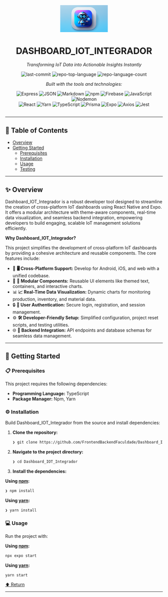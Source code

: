 <div id="top">

<!-- HEADER STYLE: CLASSIC -->
<div align="center">

<img src="dashboard_iot_integrador.png" width="30%" style="position: relative; top: 0; right: 0;" alt="Project Logo"/>

# DASHBOARD_IOT_INTEGRADOR

<em>Transforming IoT Data into Actionable Insights Instantly</em>

<!-- BADGES -->
<img src="https://img.shields.io/github/last-commit/FrontendBackendFaculdade/Dashboard_IOT_Integrador?style=flat&logo=git&logoColor=white&color=0080ff" alt="last-commit">
<img src="https://img.shields.io/github/languages/top/FrontendBackendFaculdade/Dashboard_IOT_Integrador?style=flat&color=0080ff" alt="repo-top-language">
<img src="https://img.shields.io/github/languages/count/FrontendBackendFaculdade/Dashboard_IOT_Integrador?style=flat&color=0080ff" alt="repo-language-count">

<em>Built with the tools and technologies:</em>

<img src="https://img.shields.io/badge/Express-000000.svg?style=flat&logo=Express&logoColor=white" alt="Express">
<img src="https://img.shields.io/badge/JSON-000000.svg?style=flat&logo=JSON&logoColor=white" alt="JSON">
<img src="https://img.shields.io/badge/Markdown-000000.svg?style=flat&logo=Markdown&logoColor=white" alt="Markdown">
<img src="https://img.shields.io/badge/npm-CB3837.svg?style=flat&logo=npm&logoColor=white" alt="npm">
<img src="https://img.shields.io/badge/Firebase-DD2C00.svg?style=flat&logo=Firebase&logoColor=white" alt="Firebase">
<img src="https://img.shields.io/badge/JavaScript-F7DF1E.svg?style=flat&logo=JavaScript&logoColor=black" alt="JavaScript">
<img src="https://img.shields.io/badge/Nodemon-76D04B.svg?style=flat&logo=Nodemon&logoColor=white" alt="Nodemon">
<br>
<img src="https://img.shields.io/badge/React-61DAFB.svg?style=flat&logo=React&logoColor=black" alt="React">
<img src="https://img.shields.io/badge/Yarn-2C8EBB.svg?style=flat&logo=Yarn&logoColor=white" alt="Yarn">
<img src="https://img.shields.io/badge/TypeScript-3178C6.svg?style=flat&logo=TypeScript&logoColor=white" alt="TypeScript">
<img src="https://img.shields.io/badge/Prisma-2D3748.svg?style=flat&logo=Prisma&logoColor=white" alt="Prisma">
<img src="https://img.shields.io/badge/Expo-000020.svg?style=flat&logo=Expo&logoColor=white" alt="Expo">
<img src="https://img.shields.io/badge/Axios-5A29E4.svg?style=flat&logo=Axios&logoColor=white" alt="Axios">
<img src="https://img.shields.io/badge/Jest-C21325.svg?style=flat&logo=Jest&logoColor=white" alt="Jest">

</div>
<br>

---

## 📄 Table of Contents

- [Overview](#-overview)
- [Getting Started](#-getting-started)
    - [Prerequisites](#-prerequisites)
    - [Installation](#-installation)
    - [Usage](#-usage)
    - [Testing](#-testing)

---

## ✨ Overview

Dashboard_IOT_Integrador is a robust developer tool designed to streamline the creation of cross-platform IoT dashboards using React Native and Expo. It offers a modular architecture with theme-aware components, real-time data visualization, and seamless backend integration, empowering developers to build engaging, scalable IoT management solutions efficiently.

**Why Dashboard_IOT_Integrador?**

This project simplifies the development of cross-platform IoT dashboards by providing a cohesive architecture and reusable components. The core features include:

- 🎨 **🖥️ Cross-Platform Support:** Develop for Android, iOS, and web with a unified codebase.
- 🔧 **🧩 Modular Components:** Reusable UI elements like themed text, containers, and interactive charts.
- 📊 **📈 Real-Time Data Visualization:** Dynamic charts for monitoring production, inventory, and material data.
- 🔒 **🔑 User Authentication:** Secure login, registration, and session management.
- ⚙️ **🛠️ Developer-Friendly Setup:** Simplified configuration, project reset scripts, and testing utilities.
- 🌐 **🌟 Backend Integration:** API endpoints and database schemas for seamless data management.

---

## 🚀 Getting Started

### 📋 Prerequisites

This project requires the following dependencies:

- **Programming Language:** TypeScript
- **Package Manager:** Npm, Yarn

### ⚙️ Installation

Build Dashboard_IOT_Integrador from the source and install dependencies:

1. **Clone the repository:**

    ```sh
    ❯ git clone https://github.com/FrontendBackendFaculdade/Dashboard_IOT_Integrador
    ```

2. **Navigate to the project directory:**

    ```sh
    ❯ cd Dashboard_IOT_Integrador
    ```

3. **Install the dependencies:**

**Using [npm](https://www.npmjs.com/):**

```sh
❯ npm install
```
**Using [yarn](https://yarnpkg.com/):**

```sh
❯ yarn install
```

### 💻 Usage

Run the project with:

**Using [npm](https://www.npmjs.com/):**

```sh
npx expo start
```
**Using [yarn](https://yarnpkg.com/):**

```sh
yarn start
```

<div align="left"><a href="#top">⬆ Return</a></div>

---
